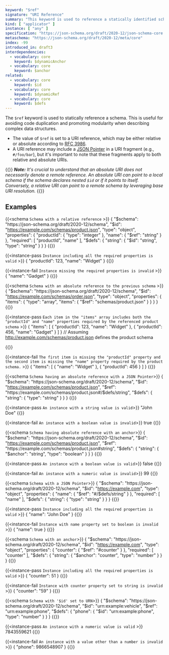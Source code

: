 ```yaml
---
keyword: "$ref"
signature: "URI Reference"
summary: "This keyword is used to reference a statically identified schema."
kind: [ "applicator" ]
instance: [ "any" ]
specification: "https://json-schema.org/draft/2020-12/json-schema-core.html#section-8.2.3.1"
metaschema: "https://json-schema.org/draft/2020-12/meta/core"
index: -99
introduced_in: draft3
interdependencies:
  - vocabulary: core
    keyword: $dynamicAnchor
  - vocabulary: core
    keyword: $anchor
related:
  - vocabulary: core
    keyword: $id
  - vocabulary: core
    keyword: $dynamicRef
  - vocabulary: core
    keyword: $defs
---
```


The `$ref` keyword is used to statically reference a schema. This is useful for avoiding code duplication and promoting modularity when describing complex data structures.
* The value of `$ref` is set to a URI reference, which may be either relative or absolute according to [RFC 3986](https://datatracker.ietf.org/doc/html/rfc3986).
* A URI reference may include a [JSON Pointer](https://datatracker.ietf.org/doc/html/rfc6901) in a URI fragment (e.g., `#/foo/bar`), but it's important to note that these fragments apply to both relative and absolute URIs.

{{<alert>}}
 _**Note:** It's crucial to understand that an absolute URI does not necessarily denote a remote reference. An absolute URI can point to a local schema if the schema declares nested `$id` or if it points to itself. Conversely, a relative URI can point to a remote schema by leveraging base URI resolution._
{{</alert>}}

## Examples

{{<schema `Schema with a relative reference` >}}
{
  "$schema": "https://json-schema.org/draft/2020-12/schema",
  "$id": "https://example.com/schemas/product.json",
  "type": "object",
  "properties": {
    "productId": { "type": "integer" },
    "name": { "$ref": "string" }
  },
  "required": [ "productId", "name" ],
  "$defs": {
    "string": {
      "$id": "string",
      "type": "string"
    }
  }
}
{{</schema>}}

{{<instance-pass `Instance including all the required properties is valid` >}}
{
  "productId": 123,
  "name": "Widget"
}
{{</instance-pass>}}

{{<instance-fail `Instance missing the required properties is invalid` >}}
{
  "name": "Gadget"
}
{{</instance-fail>}}

{{<schema `Schema with an absolute reference to the previous schema` >}}
{
  "$schema": "https://json-schema.org/draft/2020-12/schema",
  "$id": "https://example.com/schemas/order.json",
  "type": "object",
  "properties": {
    "items": {
      "type": "array",
      "items": { "$ref": "schemas/product.json" }
    }
  }
}
{{</schema>}}

{{<instance-pass `Each item in the "items" array includes both the "productId" and "name" properties required by the referenced product schema` >}}
{
  "items": [
    { "productId": 123, "name": "Widget" },
    { "productId": 456, "name": "Gadget" }
  ]
}
// Assuming http://example.com/schemas/product.json defines the product schema

{{</instance-pass>}}

{{<instance-fail `The first item is missing the "productId" property and the second item is missing the "name" property required by the product schema.` >}}
{
  "items": [
    { "name": "Widget" },
    { "productId": 456 }
  ]
}
{{</instance-fail>}}

{{<schema `Schema having an absolute reference with a JSON Pointer`>}}
{
  "$schema": "https://json-schema.org/draft/2020-12/schema",
  "$id": "https://example.com/schemas/product.json",
  "$ref": "https://example.com/schemas/product.json#/$defs/string",
  "$defs": {
    "string": { "type": "string" }
  }
}
{{</schema>}}

{{<instance-pass `An instance with a string value is valid`>}}
"John Doe"
{{</instance-pass>}}

{{<instance-fail `An instance with a boolean value is invalid`>}}
true
{{</instance-fail>}}

{{<schema `Schema having absolute reference with an anchor`>}}
{
  "$schema": "https://json-schema.org/draft/2020-12/schema",
  "$id": "https://example.com/schemas/product.json",
  "$ref": "https://example.com/schemas/product.json#string",
  "$defs": {
    "string": { "$anchor": "string", "type": "boolean" }
  }
}
{{</schema>}}

{{<instance-pass `An instance with a boolean value is valid`>}}
false
{{</instance-pass>}}

{{<instance-fail `An instance with a numeric value is invalid`>}}
99
{{</instance-fail>}}

{{<schema `Schema with a JSON Pointer`>}}
{
  "$schema": "https://json-schema.org/draft/2020-12/schema",
  "$id": "https://example.com",
  "type": "object",
  "properties": {
    "name": { "$ref": "#/$defs/string" }
  },
  "required": [ "name" ],
  "$defs": {
    "string": { "type": "string" }
  }
}
{{</schema>}}

{{<instance-pass `Instance including all the required properties is valid` >}}
{
  "name": "John Doe"
}
{{</instance-pass>}}

{{<instance-fail `Instance with name property set to boolean is invalid` >}}
{
  "name": true
}
{{</instance-fail>}}

{{<schema `Schema with an anchor`>}}
{
  "$schema": "https://json-schema.org/draft/2020-12/schema",
  "$id": "https://example.com",
  "type": "object",
  "properties": {
    "counter": { "$ref": "#counter" }
  },
  "required": [ "counter" ],
  "$defs": {
    "string": { "$anchor": "counter", "type": "number" }
  }
}
{{</schema>}}

{{<instance-pass `Instance including all the required properties is valid` >}}
{
  "counter": 51
}
{{</instance-pass>}}

{{<instance-fail `Instance with counter property set to string is invalid` >}}
{
  "counter": "59"
}
{{</instance-fail>}}

{{<schema `Schema with '$id' set to URN`>}}
{
  "$schema": "https://json-schema.org/draft/2020-12/schema",
  "$id": "urn:example:vehicle",
  "$ref": "urn:example:phone",
  "$defs": {
    "phone": {
      "$id": "urn:example:phone",
      "type": "number"
    }
  }
}
{{</schema>}}

{{<instance-pass `An instance with a numeric value is valid` >}}
7843559621
{{</instance-pass>}}

{{<instance-fail `An instance with a value other than a number is invalid` >}}
{
  "phone": 9866548907
}
{{</instance-fail>}}

